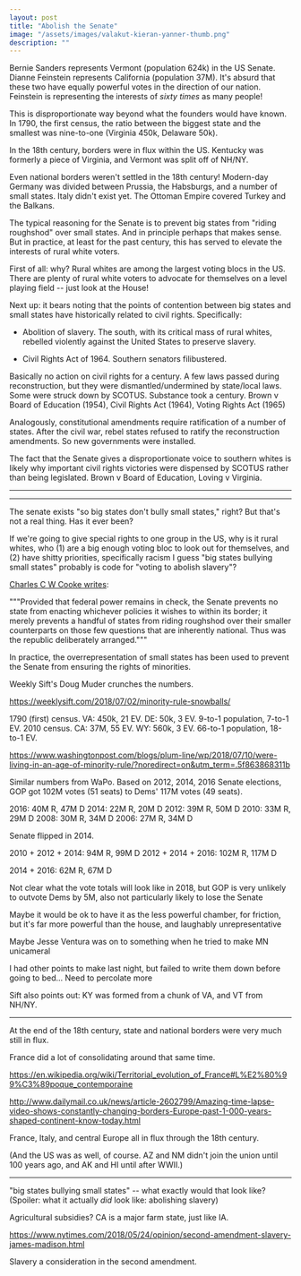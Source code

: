 ```yaml
---
layout: post
title: "Abolish the Senate"
image: "/assets/images/valakut-kieran-yanner-thumb.png"
description: ""
---
```






Bernie Sanders represents Vermont (population 624k) in the US Senate. Dianne Feinstein represents California (population 37M). It's absurd that these two have equally powerful votes in the direction of our nation. Feinstein is representing the interests of *sixty times* as many people!

This is disproportionate way beyond what the founders would have known. In 1790, the first census, the ratio between the biggest state and the smallest was nine-to-one (Virginia 450k, Delaware 50k).

In the 18th century, borders were in flux within the US. Kentucky was formerly a piece of Virginia, and Vermont was split off of NH/NY.

Even national borders weren't settled in the 18th century! Modern-day Germany was divided between Prussia, the Habsburgs, and a number of small states. Italy didn't exist yet. The Ottoman Empire covered Turkey and the Balkans.

The typical reasoning for the Senate is to prevent big states from "riding roughshod" over small states. And in principle perhaps that makes sense. But in practice, at least for the past century, this has served to elevate the interests of rural white voters.

First of all: why? Rural whites are among the largest voting blocs in the US. There are plenty of rural white voters to advocate for themselves on a level playing field -- just look at the House!

Next up: it bears noting that the points of contention between big states and small states have historically related to civil rights. Specifically:  

- Abolition of slavery. The south, with its critical mass of rural whites, rebelled violently against the United States to preserve slavery.

- Civil Rights Act of 1964. Southern senators filibustered.


Basically no action on civil rights for a century. A few laws passed during reconstruction, but they were dismantled/undermined by state/local laws. Some were struck down by SCOTUS. Substance took a century. Brown v Board of Education (1954), Civil Rights Act (1964), Voting Rights Act (1965)

Analogously, constitutional amendments require ratification of a number of states. After the civil war, rebel states refused to ratify the reconstruction amendments. So new governments were installed.


The fact that the Senate gives a disproportionate voice to southern whites is likely why important civil rights victories were dispensed by SCOTUS rather than being legislated. Brown v Board of Education, Loving v Virginia.




------

-------





The senate exists "so big states don't bully small states," right? But that's not a real thing. Has it ever been?

If we're going to give special rights to one group in the US, why is it rural whites, who (1) are a big enough voting bloc to look out for themselves, and (2) have shitty priorities, specifically racism
I guess "big states bullying small states" probably is code for "voting to abolish slavery"?



[Charles C W Cooke writes](https://www.nationalreview.com/2018/07/senate-hasnt-skewed-supreme-court-to-right/):

"""Provided that federal power remains in check, the Senate prevents no state from enacting whichever policies it wishes to within its border; it merely prevents a handful of states from riding roughshod over their smaller counterparts on those few questions that are inherently national. Thus was the republic deliberately arranged."""

In practice, the overrepresentation of small states has been used to prevent the Senate from ensuring the rights of minorities.




Weekly Sift's Doug Muder crunches the numbers.

https://weeklysift.com/2018/07/02/minority-rule-snowballs/

1790 (first) census. VA: 450k, 21 EV. DE: 50k, 3 EV. 9-to-1 population, 7-to-1 EV.
2010 census. CA: 37M, 55 EV. WY: 560k, 3 EV. 66-to-1 population, 18-to-1 EV.

https://www.washingtonpost.com/blogs/plum-line/wp/2018/07/10/were-living-in-an-age-of-minority-rule/?noredirect=on&utm_term=.5f863868311b

Similar numbers from WaPo. Based on 2012, 2014, 2016 Senate elections, GOP got 102M votes (51 seats) to Dems' 117M votes (49 seats).

2016: 40M R, 47M D
2014: 22M R, 20M D
2012: 39M R, 50M D
2010: 33M R, 29M D
2008: 30M R, 34M D
2006: 27M R, 34M D

Senate flipped in 2014.

2010 + 2012 + 2014:  94M R,  99M D
2012 + 2014 + 2016: 102M R, 117M D

2014 + 2016: 62M R, 67M D

Not clear what the vote totals will look like in 2018, but GOP is very unlikely to outvote Dems by 5M, also not particularly likely to lose the Senate






Maybe it would be ok to have it as the less powerful chamber, for friction, but it's far more powerful than the house, and laughably unrepresentative

Maybe Jesse Ventura was on to something when he tried to make MN unicameral

I had other points to make last night, but failed to write them down before going to bed... Need to percolate more

Sift also points out: KY was formed from a chunk of VA, and VT from NH/NY.

---

At the end of the 18th century, state and national borders were very much still in flux.

France did a lot of consolidating around that same time.

https://en.wikipedia.org/wiki/Territorial_evolution_of_France#L%E2%80%99%C3%89poque_contemporaine

http://www.dailymail.co.uk/news/article-2602799/Amazing-time-lapse-video-shows-constantly-changing-borders-Europe-past-1-000-years-shaped-continent-know-today.html

France, Italy, and central Europe all in flux through the 18th century.

(And the US was as well, of course. AZ and NM didn't join the union until 100 years ago, and AK and HI until after WWII.)

---

"big states bullying small states" -- what exactly would that look like? (Spoiler: what it actually *did* look like: abolishing slavery)

Agricultural subsidies? CA is a major farm state, just like IA.



https://www.nytimes.com/2018/05/24/opinion/second-amendment-slavery-james-madison.html

Slavery a consideration in the second amendment.
